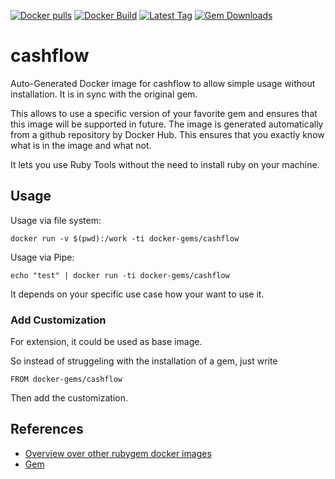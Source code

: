 [![Docker pulls](https://img.shields.io/docker/pulls/rubygem/cashflow.svg)](https://hub.docker.com/r/rubygem/cashflow/)
[![Docker Build](https://img.shields.io/docker/automated/rubygem/cashflow.svg)](https://hub.docker.com/r/rubygem/cashflow/)
[![Latest Tag](https://img.shields.io/github/tag/docker-rubygem/cashflow.svg)](https://hub.docker.com/r/rubygem/cashflow/)
[![Gem Downloads](https://img.shields.io/gem/dt/cashflow.svg)](https://rubygems.org/gems/cashflow/)
# cashflow

Auto-Generated Docker image for cashflow to allow simple usage without installation.
It is in sync with the original gem.

This allows to use a specific version of your favorite gem and ensures that this image will be supported in future.
The image is generated automatically from a github repository by Docker Hub.
This ensures that you exactly know what is in the image and what not.

It lets you use Ruby Tools without the need to install ruby on your machine.

## Usage

Usage via file system:

`docker run -v $(pwd):/work -ti docker-gems/cashflow`

Usage via Pipe:

`echo "test" | docker run -ti docker-gems/cashflow`

It depends on your specific use case how your want to use it.

### Add Customization

For extension, it could be used as base image.

So instead of struggeling with the installation of a gem, just write

`FROM docker-gems/cashflow`

Then add the customization.

## References

 - [Overview over other rubygem docker images](https://github.com/thinkbot/docker-rubygem)
 - [Gem](https://rubygems.org/gems/cashflow/)
